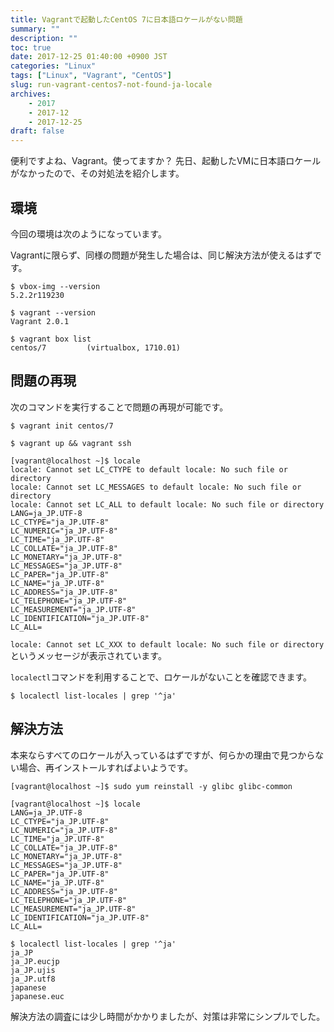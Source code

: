```yaml
---
title: Vagrantで起動したCentOS 7に日本語ロケールがない問題
summary: ""
description: ""
toc: true
date: 2017-12-25 01:40:00 +0900 JST
categories: "Linux"
tags: ["Linux", "Vagrant", "CentOS"]
slug: run-vagrant-centos7-not-found-ja-locale
archives:
    - 2017
    - 2017-12
    - 2017-12-25
draft: false
---
```


便利ですよね、Vagrant。使ってますか？ 先日、起動したVMに日本語ロケールがなかったので、その対処法を紹介します。

## 環境
今回の環境は次のようになっています。

Vagrantに限らず、同様の問題が発生した場合は、同じ解決方法が使えるはずです。

```shell
$ vbox-img --version
5.2.2r119230

$ vagrant --version
Vagrant 2.0.1

$ vagrant box list
centos/7         (virtualbox, 1710.01)
```

## 問題の再現
次のコマンドを実行することで問題の再現が可能です。

```shell
$ vagrant init centos/7

$ vagrant up && vagrant ssh

[vagrant@localhost ~]$ locale
locale: Cannot set LC_CTYPE to default locale: No such file or directory
locale: Cannot set LC_MESSAGES to default locale: No such file or directory
locale: Cannot set LC_ALL to default locale: No such file or directory
LANG=ja_JP.UTF-8
LC_CTYPE="ja_JP.UTF-8"
LC_NUMERIC="ja_JP.UTF-8"
LC_TIME="ja_JP.UTF-8"
LC_COLLATE="ja_JP.UTF-8"
LC_MONETARY="ja_JP.UTF-8"
LC_MESSAGES="ja_JP.UTF-8"
LC_PAPER="ja_JP.UTF-8"
LC_NAME="ja_JP.UTF-8"
LC_ADDRESS="ja_JP.UTF-8"
LC_TELEPHONE="ja_JP.UTF-8"
LC_MEASUREMENT="ja_JP.UTF-8"
LC_IDENTIFICATION="ja_JP.UTF-8"
LC_ALL=
```

`locale: Cannot set LC_XXX to default locale: No such file or directory`というメッセージが表示されています。

`localectl`コマンドを利用することで、ロケールがないことを確認できます。

```shell
$ localectl list-locales | grep '^ja'
```

## 解決方法
本来ならすべてのロケールが入っているはずですが、何らかの理由で見つからない場合、再インストールすればよいようです。

```shell
[vagrant@localhost ~]$ sudo yum reinstall -y glibc glibc-common

[vagrant@localhost ~]$ locale
LANG=ja_JP.UTF-8
LC_CTYPE="ja_JP.UTF-8"
LC_NUMERIC="ja_JP.UTF-8"
LC_TIME="ja_JP.UTF-8"
LC_COLLATE="ja_JP.UTF-8"
LC_MONETARY="ja_JP.UTF-8"
LC_MESSAGES="ja_JP.UTF-8"
LC_PAPER="ja_JP.UTF-8"
LC_NAME="ja_JP.UTF-8"
LC_ADDRESS="ja_JP.UTF-8"
LC_TELEPHONE="ja_JP.UTF-8"
LC_MEASUREMENT="ja_JP.UTF-8"
LC_IDENTIFICATION="ja_JP.UTF-8"
LC_ALL=

$ localectl list-locales | grep '^ja'
ja_JP
ja_JP.eucjp
ja_JP.ujis
ja_JP.utf8
japanese
japanese.euc
```

解決方法の調査には少し時間がかかりましたが、対策は非常にシンプルでした。
